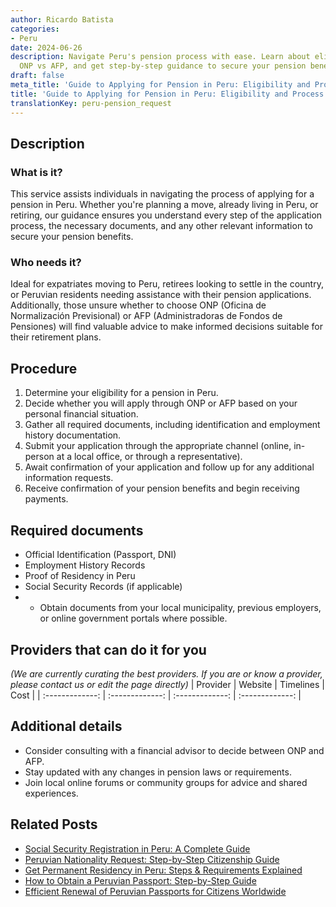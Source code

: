 ```yaml
---
author: Ricardo Batista
categories:
- Peru
date: 2024-06-26
description: Navigate Peru's pension process with ease. Learn about eligibility, documents,
  ONP vs AFP, and get step-by-step guidance to secure your pension benefits.
draft: false
meta_title: 'Guide to Applying for Pension in Peru: Eligibility and Process'
title: 'Guide to Applying for Pension in Peru: Eligibility and Process'
translationKey: peru-pension_request
---
```



## Description
### What is it?
This service assists individuals in navigating the process of applying for a pension in Peru. Whether you're planning a move, already living in Peru, or retiring, our guidance ensures you understand every step of the application process, the necessary documents, and any other relevant information to secure your pension benefits.

### Who needs it?
Ideal for expatriates moving to Peru, retirees looking to settle in the country, or Peruvian residents needing assistance with their pension applications. Additionally, those unsure whether to choose ONP (Oficina de Normalización Previsional) or AFP (Administradoras de Fondos de Pensiones) will find valuable advice to make informed decisions suitable for their retirement plans.

## Procedure

1. Determine your eligibility for a pension in Peru.
2. Decide whether you will apply through ONP or AFP based on your personal financial situation.
3. Gather all required documents, including identification and employment history documentation.
4. Submit your application through the appropriate channel (online, in-person at a local office, or through a representative).
5. Await confirmation of your application and follow up for any additional information requests.
6. Receive confirmation of your pension benefits and begin receiving payments.


## Required documents

- Official Identification (Passport, DNI)
- Employment History Records
- Proof of Residency in Peru
- Social Security Records (if applicable)
- * Obtain documents from your local municipality, previous employers, or online government portals where possible.


## Providers that can do it for you
_(We are currently curating the best providers. If you are or know a provider, please contact us or edit the page directly)_
| Provider        |     Website     |     Timelines    |       Cost      |
| :-------------: | :-------------: |  :-------------: | :-------------: |

## Additional details

- Consider consulting with a financial advisor to decide between ONP and AFP.
- Stay updated with any changes in pension laws or requirements.
- Join local online forums or community groups for advice and shared experiences.




## Related Posts

- [Social Security Registration in Peru: A Complete Guide](https://tramitit.com/guides/peru/social_security_registration/)
- [Peruvian Nationality Request: Step-by-Step Citizenship Guide](https://tramitit.com/guides/peru/nationality_request/)
- [Get Permanent Residency in Peru: Steps & Requirements Explained](https://tramitit.com/guides/peru/permanent_residency_certificate/)
- [How to Obtain a Peruvian Passport: Step-by-Step Guide](https://tramitit.com/guides/peru/peruvian_passport/)
- [Efficient Renewal of Peruvian Passports for Citizens Worldwide](https://tramitit.com/guides/peru/passport_renewal/)